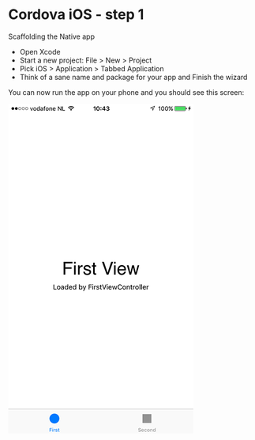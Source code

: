 Cordova iOS - step 1
====================
Scaffolding the Native app

- Open Xcode
- Start a new project: File > New > Project
- Pick iOS > Application > Tabbed Application
- Think of a sane name and package for your app and Finish the wizard

You can now run the app on your phone and you should see this screen:

![ScreenShot](result.png)